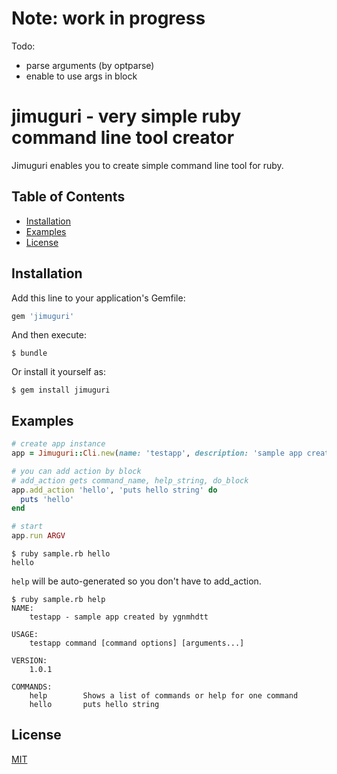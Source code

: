 # Note: work in progress
Todo:

* parse arguments (by optparse)
* enable to use args in block

# jimuguri - very simple ruby command line tool creator

Jimuguri enables you to create simple command line tool for ruby.

## Table of Contents

* [Installation](#installation)
* [Examples](#examples)
* [License](#license)

## Installation

Add this line to your application's Gemfile:

```ruby
gem 'jimuguri'
```

And then execute:

    $ bundle

Or install it yourself as:

    $ gem install jimuguri

## Examples

```ruby
# create app instance
app = Jimuguri::Cli.new(name: 'testapp', description: 'sample app created by ygnmhdtt', version: '1.0.1')

# you can add action by block
# add_action gets command_name, help_string, do_block
app.add_action 'hello', 'puts hello string' do
  puts 'hello'
end

# start
app.run ARGV
```

```
$ ruby sample.rb hello
hello
```

`help` will be auto-generated so you don't have to add_action.

```
$ ruby sample.rb help
NAME:
    testapp - sample app created by ygnmhdtt

USAGE:
    testapp command [command options] [arguments...]

VERSION:
    1.0.1

COMMANDS:
    help        Shows a list of commands or help for one command
    hello       puts hello string
```

## License

[MIT](https://github.com/ygnmhdtt/jimuguri/blob/master/LICENSE)
